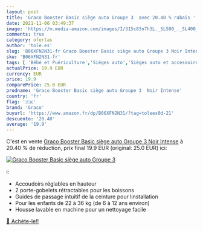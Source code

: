 ```yaml
---
layout: post
title: 'Graco Booster Basic siège auto Groupe 3  avec 20.40 % rabais '
date: 2021-11-06 03:49:37
image: 'https://m.media-amazon.com/images/I/315c83n7h3L._SL500_._SL400_.jpg'
comments: true
category: ofertas
author: 'tole.es'
slug: 'B06XFN2N31-fr Graco Booster Basic siège auto Groupe 3 Noir Intense'
sku: 'B06XFN2N31-fr'
tags: [ 'Bébé et Puériculture','Sièges auto','Sièges auto et accessoires','graco', ]
actualPrice: 19.9 EUR
currency: EUR
price: 19.9
comparePrice: 25.0 EUR
prodname: 'Graco Booster Basic siège auto Groupe 3  Noir Intense'
country: 'fr'
flag: '🇫🇷'
brand: 'Graco'
buyurl: 'https://www.amazon.fr/dp/B06XFN2N31/?tag=tolees0d-21'
descuento: '20.40'
average: '19.9'
---
```


C'est en vente [Graco Booster Basic siège auto Groupe 3  Noir Intense](https://www.amazon.fr/dp/B06XFN2N31/?tag=tolees0d-21)  à  20.40 % de réduction, prix final  19.9 EUR (original: 25.0 EUR) ici:

[![Graco Booster Basic siège auto Groupe 3 ](https://m.media-amazon.com/images/I/315c83n7h3L._SL500_._SL400_.jpg)](https://www.amazon.fr/dp/B06XFN2N31/?tag=tolees0d-21)

ℹ️:

- Accoudoirs réglables en hauteur
- 2 porte-gobelets rétractables pour les boissons
- Guides de passage intuitif de la ceinture pour linstallation
- Pour les enfants de 22 à 36 kg (de 6 à 12 ans environ)
- Housse lavable en machine pour un nettoyage facile

[🛒 Achète-le!!](https://www.amazon.fr/dp/B06XFN2N31/?tag=tolees0d-21)
